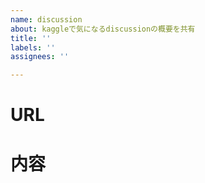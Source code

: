 ```yaml
---
name: discussion
about: kaggleで気になるdiscussionの概要を共有
title: ''
labels: ''
assignees: ''

---
```


# URL

# 内容
